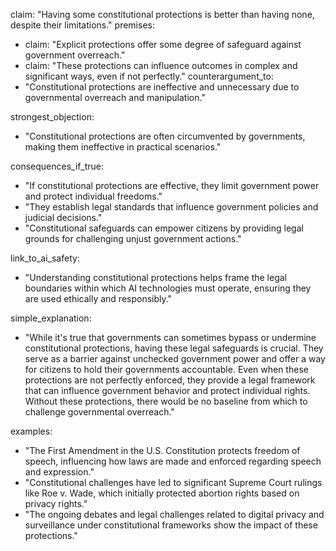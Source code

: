 claim: "Having some constitutional protections is better than having none, despite their limitations."
premises:
  - claim: "Explicit protections offer some degree of safeguard against government overreach."
  - claim: "These protections can influence outcomes in complex and significant ways, even if not perfectly."
counterargument_to:
  - "Constitutional protections are ineffective and unnecessary due to governmental overreach and manipulation."

strongest_objection:
  - "Constitutional protections are often circumvented by governments, making them ineffective in practical scenarios."

consequences_if_true:
  - "If constitutional protections are effective, they limit government power and protect individual freedoms."
  - "They establish legal standards that influence government policies and judicial decisions."
  - "Constitutional safeguards can empower citizens by providing legal grounds for challenging unjust government actions."

link_to_ai_safety:
  - "Understanding constitutional protections helps frame the legal boundaries within which AI technologies must operate, ensuring they are used ethically and responsibly."

simple_explanation:
  - "While it's true that governments can sometimes bypass or undermine constitutional protections, having these legal safeguards is crucial. They serve as a barrier against unchecked government power and offer a way for citizens to hold their governments accountable. Even when these protections are not perfectly enforced, they provide a legal framework that can influence government behavior and protect individual rights. Without these protections, there would be no baseline from which to challenge governmental overreach."

examples:
  - "The First Amendment in the U.S. Constitution protects freedom of speech, influencing how laws are made and enforced regarding speech and expression."
  - "Constitutional challenges have led to significant Supreme Court rulings like Roe v. Wade, which initially protected abortion rights based on privacy rights."
  - "The ongoing debates and legal challenges related to digital privacy and surveillance under constitutional frameworks show the impact of these protections."